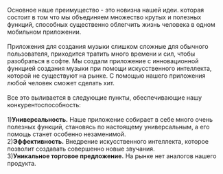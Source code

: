Основное наше преимущество - это новизна нашей идеи. которая состоит в том что мы объединяем множество крутых и полезных функций, способных существенно облегчить жизнь человека в одном мобильном приложении. <br>
<br>
Приложения для создания музыки слишком сложные для обычного пользователя, приходится тратить много времени и сил, чтобы разобраться в софте. Мы создали приложение с инновационной функцией создания музыки при помощи искусственного интеллекта, которой не существуют на рынке. С помощью нашего приложения любой человек сможет сделать хит.<br>
<br>
Все это выливается в следующие пункты, обеспечивающие нашу конкурентоспособность:<br>
<br>
1)<strong>Универсальность.</strong> Наше приложение собирает в себе много очень полезных функций, становясь по настоящему универсальным, а его помощь станет особенно незаменимой.<br>
2)<strong>Эффективность.</strong> Внедрение искусственного интеллекта, которое позволит создавать совершенно новые звучания.<br>
3)<strong>Уникальное торговое предложение.</strong> На рынке нет аналогов нашего продукта. <br>
